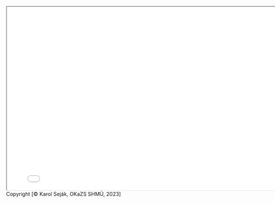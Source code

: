 <iframe src="Mapa_RS_2023_T_M.html" height="500" width="800"></iframe>
Copyright [© Karol Seják, OKaZS SHMÚ, 2023]
